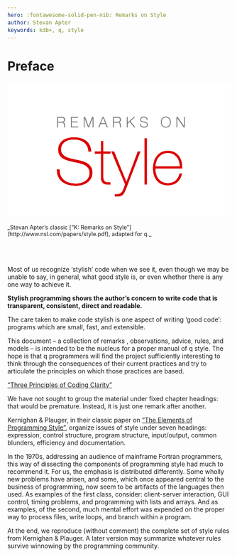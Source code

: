 ```yaml
---
hero: :fontawesome-solid-pen-nib: Remarks on Style
author: Stevan Apter
keywords: kdb+, q, style
---
```


# Preface

![Remarks on Style](img/qros.png)

<div style="font-size: .9em; margin-bottom: 5em" markdown="1">
_Stevan Apter’s classic [“K: Remarks on Style”](http://www.nsl.com/papers/style.pdf), adapted for q._ 
</div>



Most of us recognize ‘stylish’ code when we see it, even though we may be unable to say, in general, what good style is, or even whether there is any one way to achieve it. 

**Stylish programming shows the author’s concern to write code that is transparent, consistent, direct and readable.** 

The care taken to make code stylish is one aspect of writing ‘good code’: programs which are small, fast, and extensible.

This document – a collection of remarks , observations, advice, rules, and models – is intended to be the nucleus for a proper manual of q style. 
The hope is that q programmers will find the project sufficiently interesting to think through the consequences of their current practices and try to articulate the principles on which those practices are based. 

<i class="far fa-hand-point-right"></i> 
[“Three Principles of Coding Clarity”](http://archive.vector.org.uk/art10009750)

We have not sought to group the material under fixed chapter headings: that would be premature. Instead, it is just one remark after another. 

Kernighan & Plauger, in their classic paper on [“The Elements of Programming Style”](http://www2.ing.unipi.it/~a009435/issw/extra/kp_elems_of_pgmng_sty.pdf), organize issues of style under seven headings: expression, control structure, program structure, input/output, common blunders, efficiency and documentation. 

In the 1970s, addressing an audience of mainframe Fortran programmers, this way of dissecting the components of programming style had much to recommend it. For us, the emphasis is distributed differently. Some wholly new problems have arisen, and some, which once appeared central to the business of programming, now seem to be artifacts of the languages then used. As examples of the first class, consider: client-server interaction, GUI control, timing problems, and programming with lists and arrays. And as examples, of the second, much mental effort was expended on the proper way to process files, write loops, and branch within a program. 

At the end, we reproduce (without comment) the complete set of style rules from Kernighan & Plauger.
A later version may summarize whatever rules survive winnowing by the programming community. 